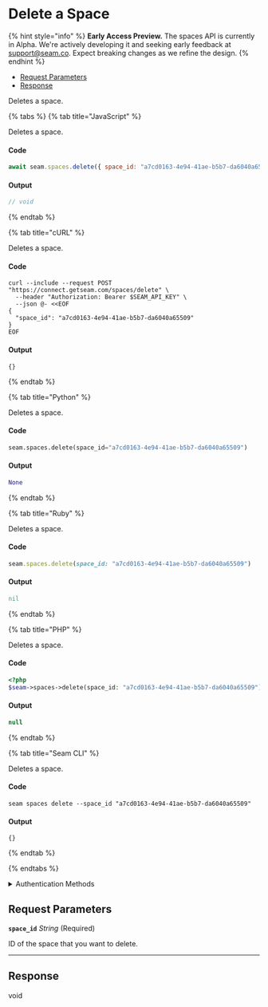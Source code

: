 # Delete a Space
{% hint style="info" %}
**Early Access Preview.** The spaces API is currently in Alpha. We're actively developing it and seeking early feedback at [support@seam.co](mailto:support@seam.co). Expect breaking changes as we refine the design.
{% endhint %}

- [Request Parameters](#request-parameters)
- [Response](#response)

Deletes a space.


{% tabs %}
{% tab title="JavaScript" %}

Deletes a space.

#### Code

```javascript
await seam.spaces.delete({ space_id: "a7cd0163-4e94-41ae-b5b7-da6040a65509" });
```

#### Output

```javascript
// void
```
{% endtab %}

{% tab title="cURL" %}

Deletes a space.

#### Code

```curl
curl --include --request POST "https://connect.getseam.com/spaces/delete" \
  --header "Authorization: Bearer $SEAM_API_KEY" \
  --json @- <<EOF
{
  "space_id": "a7cd0163-4e94-41ae-b5b7-da6040a65509"
}
EOF
```

#### Output

```curl
{}
```
{% endtab %}

{% tab title="Python" %}

Deletes a space.

#### Code

```python
seam.spaces.delete(space_id="a7cd0163-4e94-41ae-b5b7-da6040a65509")
```

#### Output

```python
None
```
{% endtab %}

{% tab title="Ruby" %}

Deletes a space.

#### Code

```ruby
seam.spaces.delete(space_id: "a7cd0163-4e94-41ae-b5b7-da6040a65509")
```

#### Output

```ruby
nil
```
{% endtab %}

{% tab title="PHP" %}

Deletes a space.

#### Code

```php
<?php
$seam->spaces->delete(space_id: "a7cd0163-4e94-41ae-b5b7-da6040a65509");
```

#### Output

```php
null
```
{% endtab %}

{% tab title="Seam CLI" %}

Deletes a space.

#### Code

```seam_cli
seam spaces delete --space_id "a7cd0163-4e94-41ae-b5b7-da6040a65509"
```

#### Output

```seam_cli
{}
```
{% endtab %}

{% endtabs %}


<details>

<summary>Authentication Methods</summary>

- API key
- Personal access token
  <br>Must also include the `seam-workspace` header in the request.

To learn more, see [Authentication](https://docs.seam.co/latest/api/authentication).
</details>

## Request Parameters

**`space_id`** *String* (Required)

ID of the space that you want to delete.

---


## Response

void
